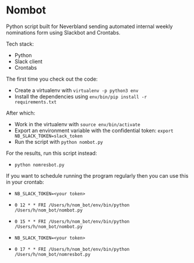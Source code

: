 # Nombot

Python script built for Neverbland sending automated internal weekly nominations form using Slackbot and Crontabs.

Tech stack:

- Python
- Slack client
- Crontabs

The first time you check out the code:

- Create a virtualenv with `virtualenv -p python3 env`
- Install the dependencies using `env/bin/pip install -r requirements.txt`

After which:

- Work in the virtualenv with `source env/bin/activate`
- Export an environment variable with the confidential token: `export NB_SLACK_TOKEN=slack_token`
- Run the script with `python nombot.py`

For the results, run this script instead:

- `python nomresbot.py`

If you want to schedule running the program regularly then you can use this in your crontab:

- `NB_SLACK_TOKEN=<your token>`
- `0 12 * * FRI /Users/h/nom_bot/env/bin/python /Users/h/nom_bot/nombot.py`
- `0 15 * * FRI /Users/h/nom_bot/env/bin/python /Users/h/nom_bot/nombot.py`

- `NB_SLACK_TOKEN=<your token>`
- `0 17 * * FRI /Users/h/nom_bot/env/bin/python /Users/h/nom_bot/nomresbot.py`
